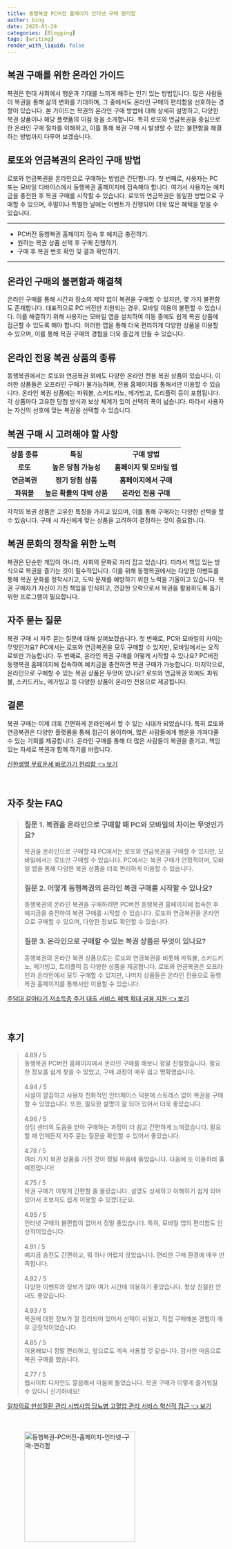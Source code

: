 ```yaml
---
title: 동행복권 PC버전 홈페이지 인터넷 구매 편리함
author: bing
date: 2025-01-29
categories: [Blogging]
tags: [writing]
render_with_liquid: false
---
```



<h2 id='복권 구매를 위한 온라인 가이드'>복권 구매를 위한 온라인 가이드</h2>

<p>복권은 현대 사회에서 행운과 기대를 느끼게 해주는 인기 있는 방법입니다. 많은 사람들이 복권을 통해 삶의 변화를 기대하며, 그 중에서도 온라인 구매의 편리함을 선호하는 경향이 있습니다. 본 가이드는 복권의 온라인 구매 방법에 대해 상세히 설명하고, 다양한 복권 상품이나 해당 플랫폼의 이점 등을 소개합니다. 특히 로또와 연금복권을 중심으로 한 온라인 구매 절차를 이해하고, 이를 통해 복권 구매 시 발생할 수 있는 불편함을 해결하는 방법까지 다루어 보겠습니다.</p>

<h2 id='로또와 연금복권의 온라인 구매 방법'>로또와 연금복권의 온라인 구매 방법</h2>

<p>로또와 연금복권을 온라인으로 구매하는 방법은 간단합니다. 첫 번째로, 사용자는 PC 또는 모바일 디바이스에서 동행복권 홈페이지에 접속해야 합니다. 여기서 사용자는 예치금을 충전한 후 복권 구매를 시작할 수 있습니다. 로또와 연금복권은 동일한 방법으로 구매할 수 있으며, 주말이나 특별한 날에는 이벤트가 진행되어 더욱 많은 혜택을 받을 수 있습니다. </p>

<hr />

<ul>
    <li>PC버전 동행복권 홈페이지 접속 후 예치금 충전하기.</li>
    <li>원하는 복권 상품 선택 후 구매 진행하기.</li>
    <li>구매 후 복권 번호 확인 및 결과 확인하기.</li>
</ul>

<hr />

<h2 id='온라인 구매의 불편함과 해결책'>온라인 구매의 불편함과 해결책</h2>

<p>온라인 구매를 통해 시간과 장소의 제약 없이 복권을 구매할 수 있지만, 몇 가지 불편함도 존재합니다. 대표적으로 PC 버전만 지원되는 경우, 모바일 이용이 불편할 수 있습니다. 이를 해결하기 위해 사용자는 모바일 앱을 설치하여 이동 중에도 쉽게 복권 상품에 접근할 수 있도록 해야 합니다. 이러한 앱을 통해 더욱 편리하게 다양한 상품을 이용할 수 있으며, 이를 통해 복권 구매의 경험을 더욱 즐겁게 만들 수 있습니다.</p>

<h2 id='온라인 전용 복권 상품의 종류'>온라인 전용 복권 상품의 종류</h2>

<p>동행복권에서는 로또와 연금복권 외에도 다양한 온라인 전용 복권 상품이 있습니다. 이러한 상품들은 오프라인 구매가 불가능하며, 전용 홈페이지를 통해서만 이용할 수 있습니다. 온라인 복권 상품에는 파워볼, 스키드키노, 메가빙고, 트리플럭 등이 포함됩니다. 각 상품마다 고유한 당첨 방식과 보상 체계가 있어 선택의 폭이 넓습니다. 따라서 사용자는 자신의 선호에 맞는 복권을 선택할 수 있습니다.</p>

<h2 id='복권 구매 시 고려해야 할 사항'>복권 구매 시 고려해야 할 사항</h2>

<table>
    <tr>
        <td style="text-align: center; height: 17px;"><b>상품 종류</b></td>
        <td style="text-align: center; height: 17px;"><b>특징</b></td>
        <td style="text-align: center; height: 17px;"><b>구매 방법</b></td>
    </tr>
    <tr>
        <td style="text-align: center; height: 17px;"><b>로또</b></td>
        <td style="text-align: center; height: 17px;"><b>높은 당첨 가능성</b></td>
        <td style="text-align: center; height: 17px;"><b>홈페이지 및 모바일 앱</b></td>
    </tr>
    <tr>
        <td style="text-align: center; height: 17px;"><b>연금복권</b></td>
        <td style="text-align: center; height: 17px;"><b>정기 당첨 상품</b></td>
        <td style="text-align: center; height: 17px;"><b>홈페이지에서 구매</b></td>
    </tr>
    <tr>
        <td style="text-align: center; height: 17px;"><b>파워볼</b></td>
        <td style="text-align: center; height: 17px;"><b>높은 확률의 대박 상품</b></td>
        <td style="text-align: center; height: 17px;"><b>온라인 전용 구매</b></td>
    </tr>
</table>

<p>각각의 복권 상품은 고유한 특징을 가지고 있으며, 이를 통해 구매자는 다양한 선택을 할 수 있습니다. 구매 시 자신에게 맞는 상품을 고려하여 결정하는 것이 중요합니다.</p>

<h2 id='복권 문화의 정착을 위한 노력'>복권 문화의 정착을 위한 노력</h2>

<p>복권은 단순한 게임이 아니라, 사회의 문화로 자리 잡고 있습니다. 따라서 책임 있는 방식으로 복권을 즐기는 것이 필수적입니다. 이를 위해 동행복권에서는 다양한 이벤트를 통해 복권 문화를 정착시키고, 도박 문제를 예방하기 위한 노력을 기울이고 있습니다. 복권 구매자가 자신이 가진 책임을 인식하고, 건강한 오락으로서 복권을 활용하도록 돕기 위한 프로그램이 필요합니다.</p>

<h2 id='자주 묻는 질문'>자주 묻는 질문</h2>

<p>복권 구매 시 자주 묻는 질문에 대해 살펴보겠습니다. 첫 번째로, PC와 모바일의 차이는 무엇인가요? PC에서는 로또와 연금복권을 모두 구매할 수 있지만, 모바일에서는 오직 로또만 가능합니다. 두 번째로, 온라인 복권 구매를 어떻게 시작할 수 있나요? PC버전 동행복권 홈페이지에 접속하여 예치금을 충전하면 복권 구매가 가능합니다. 마지막으로, 온라인으로 구매할 수 있는 복권 상품은 무엇이 있나요? 로또와 연금복권 외에도 파워볼, 스키드키노, 메가빙고 등 다양한 상품이 온라인 전용으로 제공됩니다.</p>

<h2 id='결론'>결론</h2>

<p>복권 구매는 이제 더욱 간편하게 온라인에서 할 수 있는 시대가 되었습니다. 특히 로또와 연금복권은 다양한 플랫폼을 통해 접근이 용이하며, 많은 사람들에게 행운을 가져다줄 수 있는 기회를 제공합니다. 온라인 구매를 통해 더 많은 사람들이 복권을 즐기고, 책임 있는 자세로 복권과 함께 하기를 바랍니다.</p>


<p><a class="click-button" title="신한생명 무료운세 바로가기 편리함" href="https://blackassets.github.io/posts/%EC%8B%A0%ED%95%9C%EC%83%9D%EB%AA%85-%EB%AC%B4%EB%A3%8C%EC%9A%B4%EC%84%B8-%EB%B0%94%EB%A1%9C%EA%B0%80%EA%B8%B0-%ED%8E%B8%EB%A6%AC%ED%95%A8/" rel="dofollow">신한생명 무료운세 바로가기 편리함 👈 보기</a></p><br>
<h2 id='자주_찾는_FAQ'>자주 찾는 FAQ</h2>
<div itemscope="" itemtype="https://schema.org/FAQPage"> 
<blockquote> 
<div itemscope="" itemprop="mainEntity" itemtype="https://schema.org/Question"> 
<h3 itemprop="name">질문 1. 복권을 온라인으로 구매할 때 PC와 모바일의 차이는 무엇인가요?</h3> 
<div itemscope="" itemprop="acceptedAnswer" itemtype="https://schema.org/Answer"> 
<span itemprop="text"> <p>복권을 온라인으로 구매할 때 PC에서는 로또와 연금복권을 구매할 수 있지만, 모바일에서는 로또만 구매할 수 있습니다. PC에서는 복권 구매가 안정적이며, 모바일 앱을 통해 다양한 복권 상품을 더욱 편리하게 이용할 수 있습니다.</p> </span> 
</div> 
</div> 
<div itemscope="" itemprop="mainEntity" itemtype="https://schema.org/Question"> 
<h3 itemprop="name">질문 2. 어떻게 동행복권의 온라인 복권 구매를 시작할 수 있나요?</h3> 
<div itemscope="" itemprop="acceptedAnswer" itemtype="https://schema.org/Answer"> 
<span itemprop="text"> <p>동행복권의 온라인 복권을 구매하려면 PC버전 동행복권 홈페이지에 접속한 후 예치금을 충전하여 복권 구매를 시작할 수 있습니다. 로또와 연금복권을 온라인으로 구매할 수 있으며, 다양한 정보도 확인할 수 있습니다.</p> </span> 
</div> 
</div> 
<div itemscope="" itemprop="mainEntity" itemtype="https://schema.org/Question"> 
<h3 itemprop="name">질문 3. 온라인으로 구매할 수 있는 복권 상품은 무엇이 있나요?</h3> 
<div itemscope="" itemprop="acceptedAnswer" itemtype="https://schema.org/Answer"> 
<span itemprop="text"> <p>동행복권의 온라인 복권 상품으로는 로또와 연금복권을 비롯해 파워볼, 스키드키노, 메가빙고, 트리플럭 등 다양한 상품을 제공합니다. 로또와 연금복권은 오프라인과 온라인에서 모두 구매할 수 있지만, 나머지 상품들은 온라인 전용으로 동행복권 홈페이지를 통해서만 이용할 수 있습니다.</p> </span> 
</div> 
</div> 
</blockquote> 
</div>
<p><a class="click-button" title="주담대 갈아타기 저소득층 주거 대출 서비스 혜택 확대 금융 지원" href="https://blackassets.github.io/posts/%EC%A3%BC%EB%8B%B4%EB%8C%80-%EA%B0%88%EC%95%84%ED%83%80%EA%B8%B0-%EC%A0%80%EC%86%8C%EB%93%9D%EC%B8%B5-%EC%A3%BC%EA%B1%B0-%EB%8C%80%EC%B6%9C-%EC%84%9C%EB%B9%84%EC%8A%A4-%ED%98%9C%ED%83%9D-%ED%99%95%EB%8C%80-%EA%B8%88%EC%9C%B5-%EC%A7%80%EC%9B%90/" rel="dofollow">주담대 갈아타기 저소득층 주거 대출 서비스 혜택 확대 금융 지원 👈 보기</a></p><br>
<h2 id='후기'>후기</h2>
<div itemscope itemtype="https://schema.org/Product">
  <blockquote>
  <div itemprop="review" itemscope itemtype="https://schema.org/Review">
      <div itemprop="reviewRating" itemscope itemtype="https://schema.org/Rating"> <span itemprop="ratingValue">4.89</span> / <span itemprop="bestRating">5</span> </div>
      <span itemprop="reviewBody">동행복권 PC버전 홈페이지에서 온라인 구매를 해보니 정말 친절했습니다. 필요한 정보를 쉽게 찾을 수 있었고, 구매 과정이 매우 쉽고 명확했습니다.</span>
  </div>
  <br>
  <div itemprop="review" itemscope itemtype="https://schema.org/Review">
      <div itemprop="reviewRating" itemscope itemtype="https://schema.org/Rating"> <span itemprop="ratingValue">4.94</span> / <span itemprop="bestRating">5</span> </div>
      <span itemprop="reviewBody">시설이 깔끔하고 사용자 친화적인 인터페이스 덕분에 스트레스 없이 복권을 구매할 수 있었습니다. 또한, 필요한 설명이 잘 되어 있어서 더욱 좋았습니다.</span>
  </div>
  <br>
  <div itemprop="review" itemscope itemtype="https://schema.org/Review">
      <div itemprop="reviewRating" itemscope itemtype="https://schema.org/Rating"> <span itemprop="ratingValue">4.96</span> / <span itemprop="bestRating">5</span> </div>
      <span itemprop="reviewBody">상담 센터의 도움을 받아 구매하는 과정이 더 쉽고 간편하게 느껴졌습니다. 필요할 때 언제든지 자주 묻는 질문을 확인할 수 있어서 좋았습니다.</span>
  </div>
  <br>
  <div itemprop="review" itemscope itemtype="https://schema.org/Review">
      <div itemprop="reviewRating" itemscope itemtype="https://schema.org/Rating"> <span itemprop="ratingValue">4.78</span> / <span itemprop="bestRating">5</span> </div>
      <span itemprop="reviewBody">여러 가지 복권 상품을 가진 것이 정말 마음에 들었습니다. 다음에 또 이용하러 올 예정입니다!</span>
  </div>
  <br>
  <div itemprop="review" itemscope itemtype="https://schema.org/Review">
      <div itemprop="reviewRating" itemscope itemtype="https://schema.org/Rating"> <span itemprop="ratingValue">4.75</span> / <span itemprop="bestRating">5</span> </div>
      <span itemprop="reviewBody">복권 구매가 이렇게 간편할 줄 몰랐습니다. 설명도 상세하고 이해하기 쉽게 되어 있어서 초보자도 쉽게 이용할 수 있겠더군요.</span>
  </div>
  <br>
  <div itemprop="review" itemscope itemtype="https://schema.org/Review">
      <div itemprop="reviewRating" itemscope itemtype="https://schema.org/Rating"> <span itemprop="ratingValue">4.95</span> / <span itemprop="bestRating">5</span> </div>
      <span itemprop="reviewBody">인터넷 구매의 불편함이 없어서 정말 좋았습니다. 특히, 모바일 앱의 편리함도 인상적이었습니다.</span>
  </div>
  <br>
  <div itemprop="review" itemscope itemtype="https://schema.org/Review">
      <div itemprop="reviewRating" itemscope itemtype="https://schema.org/Rating"> <span itemprop="ratingValue">4.91</span> / <span itemprop="bestRating">5</span> </div>
      <span itemprop="reviewBody">예치금 충전도 간편하고, 뭐 하나 어렵지 않았습니다. 편리한 구매 환경에 매우 만족합니다.</span>
  </div>
  <br>
  <div itemprop="review" itemscope itemtype="https://schema.org/Review">
      <div itemprop="reviewRating" itemscope itemtype="https://schema.org/Rating"> <span itemprop="ratingValue">4.92</span> / <span itemprop="bestRating">5</span> </div>
      <span itemprop="reviewBody">다양한 이벤트와 정보가 많아 여가 시간에 이용하기 좋았습니다. 항상 친절한 안내도 좋았습니다.</span>
  </div>
  <br>
  <div itemprop="review" itemscope itemtype="https://schema.org/Review">
      <div itemprop="reviewRating" itemscope itemtype="https://schema.org/Rating"> <span itemprop="ratingValue">4.93</span> / <span itemprop="bestRating">5</span> </div>
      <span itemprop="reviewBody">복권에 대한 정보가 잘 정리되어 있어서 선택이 쉬웠고, 직접 구매해본 경험이 매우 긍정적이었습니다.</span>
  </div>
  <br>
  <div itemprop="review" itemscope itemtype="https://schema.org/Review">
      <div itemprop="reviewRating" itemscope itemtype="https://schema.org/Rating"> <span itemprop="ratingValue">4.85</span> / <span itemprop="bestRating">5</span> </div>
      <span itemprop="reviewBody">이용해보니 정말 편리하고, 앞으로도 계속 사용할 것 같습니다. 감사한 마음으로 복권 구매를 했습니다.</span>
  </div>
  <br>
  <div itemprop="review" itemscope itemtype="https://schema.org/Review">
      <div itemprop="reviewRating" itemscope itemtype="https://schema.org/Rating"> <span itemprop="ratingValue">4.77</span> / <span itemprop="bestRating">5</span> </div>
      <span itemprop="reviewBody">웹사이트 디자인도 깔끔해서 마음에 들었습니다. 복권 구매가 이렇게 즐거워질 수 있다니 신기하네요!</span>
  </div>
  </blockquote>
</div>
<p><a class="click-button" title="일차의료 만성질환 관리 시범사업 당뇨병 고혈압 관리 서비스 혁신적 접근" href="https://blackassets.github.io/posts/%EC%9D%BC%EC%B0%A8%EC%9D%98%EB%A3%8C-%EB%A7%8C%EC%84%B1%EC%A7%88%ED%99%98-%EA%B4%80%EB%A6%AC-%EC%8B%9C%EB%B2%94%EC%82%AC%EC%97%85-%EB%8B%B9%EB%87%A8%EB%B3%91-%EA%B3%A0%ED%98%88%EC%95%95-%EA%B4%80%EB%A6%AC-%EC%84%9C%EB%B9%84%EC%8A%A4-%ED%98%81%EC%8B%A0%EC%A0%81-%EC%A0%91%EA%B7%BC/" rel="dofollow">일차의료 만성질환 관리 시범사업 당뇨병 고혈압 관리 서비스 혁신적 접근 👈 보기</a></p><br>
<figure class="image"><img src="https://blackassets.github.io/assets/img/thumbnail/동행복권-PC버전-홈페이지-인터넷-구매-편리함.webp" alt="동행복권-PC버전-홈페이지-인터넷-구매-편리함" width="256" height="256"></figure>